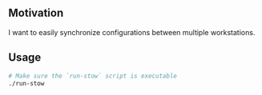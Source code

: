 ## Motivation

I want to easily synchronize configurations between multiple workstations.

## Usage

```bash
# Make sure the `run-stow` script is executable
./run-stow
```
